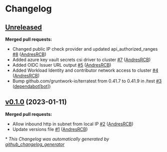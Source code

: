 # Changelog

## [Unreleased](https://github.com/AndresRCB/aks-public-cluster/tree/HEAD)

**Merged pull requests:**

- Changed public IP check provider and updated api\_authorized\_ranges [\#8](https://github.com/AndresRCB/aks-public-cluster/pull/8) ([AndresRCB](https://github.com/AndresRCB))
- Added azure key vault secrets csi driver to cluster [\#7](https://github.com/AndresRCB/aks-public-cluster/pull/7) ([AndresRCB](https://github.com/AndresRCB))
- Added OIDC Issuer URL output [\#5](https://github.com/AndresRCB/aks-public-cluster/pull/5) ([AndresRCB](https://github.com/AndresRCB))
- Added Workload Identity and contributor network access to cluster [\#4](https://github.com/AndresRCB/aks-public-cluster/pull/4) ([AndresRCB](https://github.com/AndresRCB))
- Bump github.com/gruntwork-io/terratest from 0.41.7 to 0.41.9 in /test [\#3](https://github.com/AndresRCB/aks-public-cluster/pull/3) ([dependabot[bot]](https://github.com/apps/dependabot))

## [v0.1.0](https://github.com/AndresRCB/aks-public-cluster/tree/v0.1.0) (2023-01-11)

**Merged pull requests:**

- Allow inbound http in subnet from local IP [\#2](https://github.com/AndresRCB/aks-public-cluster/pull/2) ([AndresRCB](https://github.com/AndresRCB))
- Update versions file [\#1](https://github.com/AndresRCB/aks-public-cluster/pull/1) ([AndresRCB](https://github.com/AndresRCB))



\* *This Changelog was automatically generated by [github_changelog_generator](https://github.com/github-changelog-generator/github-changelog-generator)*
